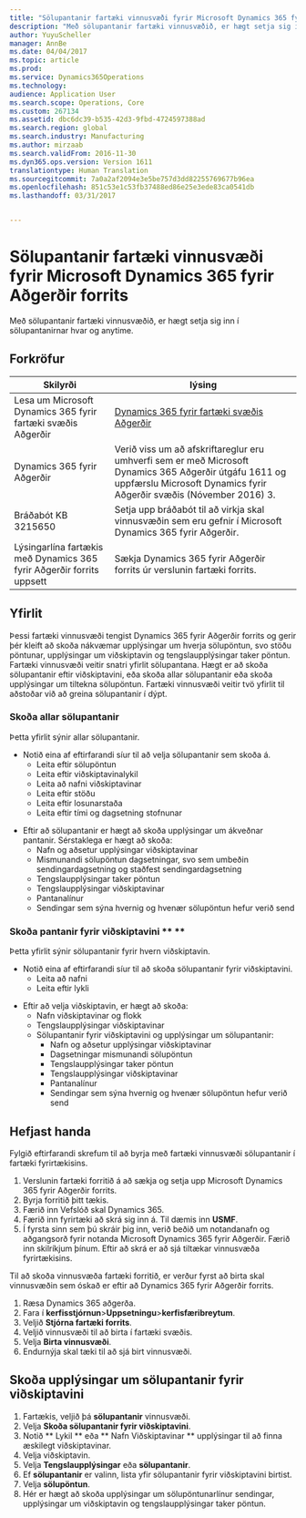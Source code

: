 ```yaml
---
title: "Sölupantanir fartæki vinnusvæði fyrir Microsoft Dynamics 365 fyrir Aðgerðir forrits"
description: "Með sölupantanir fartæki vinnusvæðið, er hægt setja sig inn í sölupantanirnar hvar og anytime."
author: YuyuScheller
manager: AnnBe
ms.date: 04/04/2017
ms.topic: article
ms.prod: 
ms.service: Dynamics365Operations
ms.technology: 
audience: Application User
ms.search.scope: Operations, Core
ms.custom: 267134
ms.assetid: dbc6dc39-b535-42d3-9fbd-4724597388ad
ms.search.region: global
ms.search.industry: Manufacturing
ms.author: mirzaab
ms.search.validFrom: 2016-11-30
ms.dyn365.ops.version: Version 1611
translationtype: Human Translation
ms.sourcegitcommit: 7a0a2af2094e3e5be757d3dd82255769677b96ea
ms.openlocfilehash: 851c53e1c53fb37488ed86e25e3ede83ca0541db
ms.lasthandoff: 03/31/2017


---
```


# <a name="sales-orders-mobile-workspace-for-microsoft-dynamics-365-for-operations-app"></a>Sölupantanir fartæki vinnusvæði fyrir Microsoft Dynamics 365 fyrir Aðgerðir forrits

Með sölupantanir fartæki vinnusvæðið, er hægt setja sig inn í sölupantanirnar hvar og anytime. 

<a name="prerequisites"></a>Forkröfur
-------------

| Skilyrði                                                         | lýsing                                                                                                                                                                   |
|----------------------------------------------------------------------|-------------------------------------------------------------------------------------------------------------------------------------------------------------------------------|
| Lesa um Microsoft Dynamics 365 fyrir fartæki svæðis Aðgerðir | [Dynamics 365 fyrir fartæki svæðis Aðgerðir](/dynamics365/operations/dev-itpro/mobile-apps/mobile-platform)                                                              |
| Dynamics 365 fyrir Aðgerðir                                          | Verið viss um að afskriftareglur eru umhverfi sem er með Microsoft Dynamics 365 Aðgerðir útgáfu 1611 og uppfærslu Microsoft Dynamics fyrir Aðgerðir svæðis (Nóvember 2016) 3. |
| Bráðabót KB 3215650                                                    | Setja upp bráðabót til að virkja skal vinnusvæðin sem eru gefnir í Microsoft Dynamics 365 fyrir Aðgerðir.                                                                       |
| Lýsingarlína fartækis með Dynamics 365 fyrir Aðgerðir forrits uppsett | Sækja Dynamics 365 fyrir Aðgerðir forrits úr verslunin fartæki forrits.                                                                                                      |

## <a name="overview"></a>Yfirlit
Þessi fartæki vinnusvæði tengist Dynamics 365 fyrir Aðgerðir forrits og gerir þér kleift að skoða nákvæmar upplýsingar um hverja sölupöntun, svo stöðu pöntunar, upplýsingar um viðskiptavin og tengslaupplýsingar taker pöntun. Fartæki vinnusvæði veitir snatri yfirlit sölupantana. Hægt er að skoða sölupantanir eftir viðskiptavini, eða skoða allar sölupantanir eða skoða upplýsingar um tiltekna sölupöntun. Fartæki vinnusvæði veitir tvö yfirlit til aðstoðar við að greina sölupantanir í dýpt.

### <a name="view-all-sales-orders"></a>Skoða allar sölupantanir

Þetta yfirlit sýnir allar sölupantanir.

-   Notið eina af eftirfarandi síur til að velja sölupantanir sem skoða á.
    -   Leita eftir sölupöntun
    -   Leita eftir viðskiptavinalykil
    -   Leita að nafni viðskiptavinar
    -   Leita eftir stöðu
    -   Leita eftir losunarstaða
    -   Leita eftir tími og dagsetning stofnunar

<!-- -->

-   Eftir að sölupantanir er hægt að skoða upplýsingar um ákveðnar pantanir. Sérstaklega er hægt að skoða:
    -   Nafn og aðsetur upplýsingar viðskiptavinar
    -   Mismunandi sölupöntun dagsetningar, svo sem umbeðin sendingardagsetning og staðfest sendingardagsetning
    -   Tengslaupplýsingar taker pöntun
    -   Tengslaupplýsingar viðskiptavinar
    -   Pantanalínur
    -   Sendingar sem sýna hvernig og hvenær sölupöntun hefur verið send

### <a name="view-orders-for-a-customer-"></a>Skoða pantanir fyrir viðskiptavini ** **

Þetta yfirlit sýnir sölupantanir fyrir hvern viðskiptavin.

-   Notið eina af eftirfarandi síur til að skoða sölupantanir fyrir viðskiptavini.
    -   Leita að nafni
    -   Leita eftir lykli

<!-- -->

-   Eftir að velja viðskiptavin, er hægt að skoða:
    -   Nafn viðskiptavinar og flokk
    -   Tengslaupplýsingar viðskiptavinar
    -   Sölupantanir fyrir viðskiptavini og upplýsingar um sölupantanir:
        -   Nafn og aðsetur upplýsingar viðskiptavinar
        -   Dagsetningar mismunandi sölupöntun
        -   Tengslaupplýsingar taker pöntun
        -   Tengslaupplýsingar viðskiptavinar
        -   Pantanalínur
        -   Sendingar sem sýna hvernig og hvenær sölupöntun hefur verið send

## <a name="get-started"></a>Hefjast handa
Fylgið eftirfarandi skrefum til að byrja með fartæki vinnusvæði sölupantanir í fartæki fyrirtækisins.

1.  Verslunin fartæki forritið á að sækja og setja upp Microsoft Dynamics 365 fyrir Aðgerðir forrits.
2.  Byrja forritið þitt tækis.
3.  Færið inn Vefslóð skal Dynamics 365.
4.  Færið inn fyrirtæki að skrá sig inn á. Til dæmis inn **USMF**.
5.  Í fyrsta sinn sem þú skráir þig inn, verið beðið um notandanafn og aðgangsorð fyrir notanda Microsoft Dynamics 365 fyrir Aðgerðir. Færið inn skilríkjum þínum. Eftir að skrá er að sjá tiltækar vinnusvæða fyrirtækisins.

Til að skoða vinnusvæða fartæki forritið, er verður fyrst að birta skal vinnusvæðin sem óskað er eftir að Dynamics 365 fyrir Aðgerðir forrits.

1.  Ræsa Dynamics 365 aðgerða.
2.  Fara í **kerfisstjórnun**&gt;**Uppsetningu**&gt;**kerfisfæribreytum**.
3.  Veljið **Stjórna fartæki forrits**.
4.  Veljið vinnusvæði til að birta í fartæki svæðis.
5.  Velja **Birta vinnusvæði**.
6.  Endurnýja skal tæki til að sjá birt vinnusvæði.

## <a name="view-information-about-sales-orders-for-a-customer"></a>Skoða upplýsingar um sölupantanir fyrir viðskiptavini
1.  Fartækis, veljið þá **sölupantanir** vinnusvæði.
2.  Velja **Skoða sölupantanir fyrir viðskiptavini**.
3.  Notið ** Lykil ** eða ** Nafn Viðskiptavinar ** upplýsingar til að finna æskilegt viðskiptavinar.
4.  Velja viðskiptavin.
5.  Velja **Tengslaupplýsingar** eða **sölupantanir**.
6.  Ef **sölupantanir** er valinn, lista yfir sölupantanir fyrir viðskiptavini birtist.
7.  Velja **sölupöntun**.
8.  Hér er hægt að skoða upplýsingar um sölupöntunarlínur sendingar, upplýsingar um viðskiptavin og tengslaupplýsingar taker pöntun.




